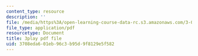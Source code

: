 ```yaml
---
content_type: resource
description: ''
file: /media/https%3A/open-learning-course-data-rc.s3.amazonaws.com/3-091sc-introduction-to-solid-state-chemistry-fall-2010/3708eda601eb96c3b95d9f8129e5f582_vJChxpbx_Oo.pdf
file_type: application/pdf
resourcetype: Document
title: 3play pdf file
uid: 3708eda6-01eb-96c3-b95d-9f8129e5f582
---
```

